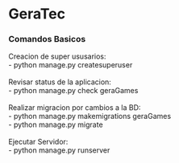 # GeraTec
<h3>Comandos Basicos</h3>
<p> Creacion de super ususarios: <br>
- python manage.py createsuperuser <br><br>
Revisar status de la aplicacion: <br>
- python manage.py check geraGames <br><br>
Realizar migracion por cambios a la BD: <br>
- python manage.py makemigrations geraGames <br>
- python manage.py migrate <br><br>
Ejecutar Servidor: <br>
- python manage.py runserver <br><br>
</p>

